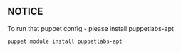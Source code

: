 ## NOTICE

To run that puppet config - please install puppetlabs-apt

```
puppet module install puppetlabs-apt
```
